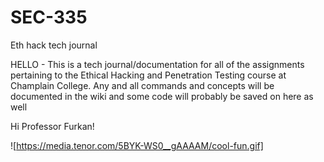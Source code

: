 # SEC-335
Eth hack tech journal

HELLO - This is a tech journal/documentation for all of the assignments pertaining to the Ethical Hacking and Penetration Testing course at Champlain College. 
Any and all commands and concepts will be documented in the wiki and some code will probably be saved on here as well

Hi Professor Furkan!


![https://media.tenor.com/5BYK-WS0__gAAAAM/cool-fun.gif]
